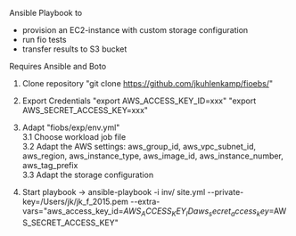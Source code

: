 Ansible Playbook to
- provision an EC2-instance with custom storage configuration
- run fio tests
- transfer results to S3 bucket

Requires Ansible and Boto

1. Clone repository "git clone https://github.com/jkuhlenkamp/fioebs/"  
2. Export Credentials "export AWS_ACCESS_KEY_ID=xxx" "export AWS_SECRET_ACCESS_KEY=xxx"  
3. Adapt "fiobs/exp/env.yml"  
3.1 Choose workload job file  
3.2 Adapt the AWS settings: aws_group_id, aws_vpc_subnet_id, aws_region, aws_instance_type, aws_image_id, aws_instance_number, aws_tag_prefix  
3.3 Adapt the storage configuration  

4. Start playbook
	-> ansible-playbook -i inv/ site.yml --private-key=/Users/jk/jk_f_2015.pem --extra-vars="aws_access_key_id=$AWS_ACCESS_KEY_ID aws_secret_access_key=$AWS_SECRET_ACCESS_KEY"
	
